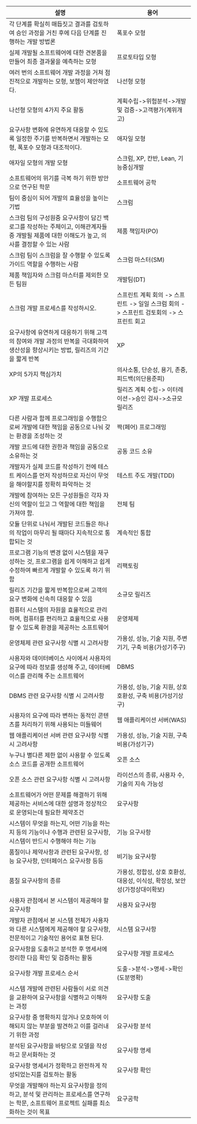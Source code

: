 |설명|용어|
|---|---|
|각 단계를 확실히 매듭짓고 결과를 검토하여 승인 과정을 거친 후에 다음 단계를 진행하는 개발 방법론|폭포수 모형|
|실제 개발될 소프트웨어에 대한 견본품을 만들어 최종 결과물을 예측하는 모형|프로토타입 모형|
|여러 번의 소프트웨어 개발 과정을 거쳐 점진적으로 개발하는 모형, 보헴이 제안하였다.|나선형 모형|
|나선형 모형의 4가지 주요 활동|계획수립->위험분석->개발 및 검증->고객평가(계위개고)|
|요구사항 변화에 유연하게 대응할 수 있도록 일정한 주기를 반복하면서 개발하는 모형, 폭포수 모형과 대조적이다.|애자일 모형|
|애자일 모형의 개발 모형|스크럼, XP, 칸반, Lean, 기능중심개발|
|소프트웨어의 위기를 극복 하기 위한 방안으로 연구된 학문|소프트웨어 공학|
|팀이 중심이 되어 개발의 효율성을 높이는 기법|스크럼|
|스크럼 팀의 구성원중 요구사항이 담긴 백로그를 작성하는 주체이고, 이해관계자들 중 개발될 제품에 대한 이해도가 높고, 의사를 결정할 수 있는 사람|제품 책임자(PO)|
|스크럼 팀이 스크럼을 잘 수행할 수 있도록 가이드 역할을 수행하는 사람|스크럼 마스터(SM)|
|제품 책임자와 스크럼 마스터를 제외한 모든 팀원|개발팀(DT)|
|스크럼 개발 프로세스를 작성하시오.|스프린트 계획 회의 -> 스프린트 -> 일일 스크럼 회의 -> 스프린트 검토회의 -> 스프린트 회고|
|요구사항에 유연하게 대응하기 위해 고객의 참여와 개발 과정의 반복을 극대화하여 생산성을 향상시키는 방법, 릴리즈의 기간을 짧게 반복|XP|
|XP의 5가지 핵심가치|의사소통, 단순성, 용기, 존중, 피드백(의단용준피)|
|XP 개발 프로세스|릴리즈 계획 수립-> 이터레이션->승인 검사->소규모 릴리즈|
|다른 사람과 함께 프로그래밍을 수행함으로써 개발에 대한 책임을 공동으로 나눠 갖는 환경을 조성하는 것|짝(페어) 프로그래밍|
|개발 코드에 대한 권한과 책임을 공동으로 소유하는 것|공동 코드 소유|
|개발자가 실제 코드를 작성하기 전에 테스트 케이스를 먼저 작성하므로 자신이 무엇을 해야할지를 정확히 파악하는 것|테스트 주도 개발(TDD)|
|개발에 참여하는 모든 구성원들은 각자 자신의 역할이 있고 그 역할에 대한 책임을 가져야 함.|전체 팀|
|모듈 단위로 나눠서 개발된 코드들은 하나의 작업이 마무리 될 때마다 지속적으로 통합되는 것|계속적인 통합|
|프로그램 기능의 변경 없이 시스템을 재구성하는 것, 프로그램을 쉽게 이해하고 쉽게 수정하여 빠르게 개발할 수 있도록 하기 위함|리팩토링|
|릴리즈 기간을 짧게 반복함으로써 고객의 요구 변화에 신속히 대응할 수 있음|소규모 릴리즈|
|컴퓨터 시스템의 자원을 효율적으로 관리하며, 컴퓨터를 편리하고 효율적으로 사용할 수 있도록 환경을 제공하는 소프트웨어|운영체제|
|운영체제 관련 요구사항 식별 시 고려사항|가용성, 성능, 기술 지원, 주변 기기, 구축 비용(가성기주구)
|사용자와 데이터베이스 사이에서 사용자의 요구에 따라 정보를 생성해 주고, 데이터베이스를 관리해 주는 소프트웨어|DBMS|
|DBMS 관련 요구사항 식별 시 고려사항|가용성, 성능, 기술 지원, 상호 호환성, 구축 비용(가성기상구)|
|사용자의 요구에 따라 변하는 동적인 콘텐츠를 처리하기 위해 사용되는 미들웨어|웹 애플리케이션 서버(WAS)|
|웹 애플리케이션 서버 관련 요구사항 식별 시 고려사항|가용성, 성능, 기술 지원, 구축 비용(가성기구)
|누구나 별다른 제한 없이 사용할 수 있도록 소스 코드를 공개한 소프트웨어|오픈 소스|
|오픈 소스 관련 요구사항 식별 시 고려사항|라이선스의 종류, 사용자 수, 기술의 지속 가능성|
|소프트웨어가 어떤 문제를 해결하기 위해 제공하는 서비스에 대한 설명과 정상적으로 운영되는데 필요한 제약조건|요구사항|
|시스템이 무엇을 하는지, 어떤 기능을 하는지 등의 기능이나 수행과 관련된 요구사항, 시스템이 반드시 수행해야 하는 기능|기능 요구사항|
|품질이나 제약사항과 관련된 요구사항, 성능 요구사항, 인터페이스 요구사항 등등|비기능 요구사항|
|품질 요구사항의 종류|가용성, 정합성, 상호 호환성, 대응성, 이식성, 확장성, 보안성(가정상대이확보)
|사용자 관점에서 본 시스템이 제공해야 할 요구사항|사용자 요구사항|
|개발자 관점에서 본 시스템 전체가 사용자와 다른 시스템에게 제공해야 할 요구사항, 전문적이고 기술적인 용어로 표현 된다.|시스템 요구사항|
|요구사항을 도출하고 분석한 후 명세서에 정리한 다음 확인 및 검증하는 활동|요구사항 개발 프로세스|
|요구사항 개발 프로세스 순서|도출->분석->명세->확인(도분명확)|
|시스템 개발에 관련된 사람들이 서로 의견을 교환하여 요구사항을 식별하고 이해하는 과정|요구사항 도출|
|요구사항 중 명확하지 않거나 모호하여 이해되지 않는 부분을 발견하고 이를 걸러내기 위한 과정|요구사항 분석|
|분석된 요구사항을 바탕으로 모델을 작성하고 문서화하는 것|요구사항 명세|
|요구사항 명세서가 정확하고 완전하게 작성되었는지를 검토하는 활동|요구사항 확인|
|무엇을 개발해야 하는지 요구사항을 정의하고, 분석 및 관리하는 프로세스를 연구하는 학문, 소프트웨어 프로젝트 실패를 최소화하는 것이 목표|요구공학|

